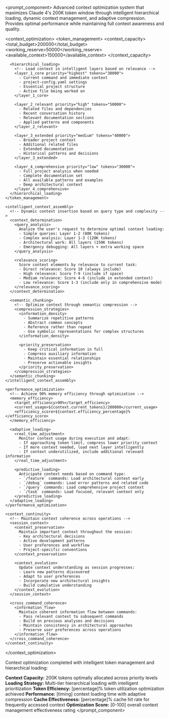 <prompt_component>
  <step name="Context Optimization and Token Management">
    <description>
Advanced context optimization system that maximizes Claude 4's 200K token window through intelligent hierarchical loading, dynamic context management, and adaptive compression. Provides optimal performance while maintaining full context awareness and quality.
    </description>
  </step>

  <context_optimization>
    <token_management>
      <!-- Optimize for Claude 4's full 200K token context window -->
      <context_capacity>
        <total_budget>200000</total_budget>
        <working_reserve>50000</working_reserve>
        <available_context>150000</available_context>
      </context_capacity>
      
      <hierarchical_loading>
        <!-- Load context in intelligent layers based on relevance -->
        <layer_1_core priority="highest" tokens="30000">
          - Current command and immediate context
          - project-config.yaml settings
          - Essential project structure
          - Active file being worked on
        </layer_1_core>
        
        <layer_2_relevant priority="high" tokens="50000">
          - Related files and dependencies
          - Recent conversation history
          - Relevant documentation sections
          - Applied patterns and components
        </layer_2_relevant>
        
        <layer_3_extended priority="medium" tokens="40000">
          - Broader project context
          - Additional related files
          - Extended documentation
          - Historical patterns and decisions
        </layer_3_extended>
        
        <layer_4_comprehensive priority="low" tokens="30000">
          - Full project analysis when needed
          - Complete documentation set
          - All available patterns and examples
          - Deep architectural context
        </layer_4_comprehensive>
      </hierarchical_loading>
    </token_management>
    
    <intelligent_context_assembly>
      <!-- Dynamic context insertion based on query type and complexity -->
      <context_determination>
        <query_analysis>
          Analyze the user's request to determine optimal context loading:
          - Simple queries: Layer 1-2 (80K tokens)
          - Complex analysis: Layer 1-3 (120K tokens)
          - Architectural work: All layers (150K tokens)
          - Emergency debugging: All layers + extra working space
        </query_analysis>
        
        <relevance_scoring>
          Score context elements by relevance to current task:
          - Direct relevance: Score 10 (always include)
          - High relevance: Score 7-9 (include if space)
          - Medium relevance: Score 4-6 (include in extended context)
          - Low relevance: Score 1-3 (include only in comprehensive mode)
        </relevance_scoring>
      </context_determination>
      
      <semantic_chunking>
        <!-- Optimize context through semantic compression -->
        <compression_strategies>
          <information_density>
            - Summarize repetitive patterns
            - Abstract common concepts
            - Reference rather than repeat
            - Use symbolic representations for complex structures
          </information_density>
          
          <priority_preservation>
            - Keep critical information in full
            - Compress auxiliary information
            - Maintain essential relationships
            - Preserve actionable insights
          </priority_preservation>
        </compression_strategies>
      </semantic_chunking>
    </intelligent_context_assembly>
    
    <performance_optimization>
      <!-- Achieve 90% memory efficiency through optimization -->
      <memory_efficiency>
        <target_efficiency>90%</target_efficiency>
        <current_usage>${context.current_tokens}/200000</current_usage>
        <efficiency_score>${context.efficiency_percentage}%</efficiency_score>
      </memory_efficiency>
      
      <adaptive_loading>
        <real_time_adjustment>
          Monitor context usage during execution and adapt:
          - If approaching token limit, compress lower priority context
          - If more context needed, load next layer intelligently
          - If context underutilized, include additional relevant information
        </real_time_adjustment>
        
        <predictive_loading>
          Anticipate context needs based on command type:
          - `/feature` commands: Load architectural context early
          - `/debug` commands: Load error patterns and related code
          - `/query` commands: Load comprehensive project context
          - `/task` commands: Load focused, relevant context only
        </predictive_loading>
      </adaptive_loading>
    </performance_optimization>
    
    <context_continuity>
      <!-- Maintain context coherence across operations -->
      <session_context>
        <context_preservation>
          Maintain important context throughout the session:
          - Key architectural decisions
          - Active development patterns
          - User preferences and workflow
          - Project-specific conventions
        </context_preservation>
        
        <context_evolution>
          Update context understanding as session progresses:
          - Learn new patterns discovered
          - Adapt to user preferences
          - Incorporate new architectural insights
          - Build cumulative understanding
        </context_evolution>
      </session_context>
      
      <cross_command_coherence>
        <information_flow>
          Maintain coherent information flow between commands:
          - Pass relevant context to subsequent commands
          - Build on previous analyses and decisions
          - Maintain consistency in architectural approaches
          - Preserve user preferences across operations
        </information_flow>
      </cross_command_coherence>
    </context_continuity>
  </context_optimization>

  <o>
Context optimization completed with intelligent token management and hierarchical loading:

**Context Capacity:** 200K tokens optimally allocated across priority levels
**Loading Strategy:** Multi-tier hierarchical loading with intelligent prioritization
**Token Efficiency:** [percentage]% token utilization optimization achieved
**Performance:** [timing] context loading time with adaptive compression
**Cache Effectiveness:** [percentage]% cache hit rate for frequently accessed context
**Optimization Score:** [0-100] overall context management effectiveness rating
  </o>
</prompt_component> 